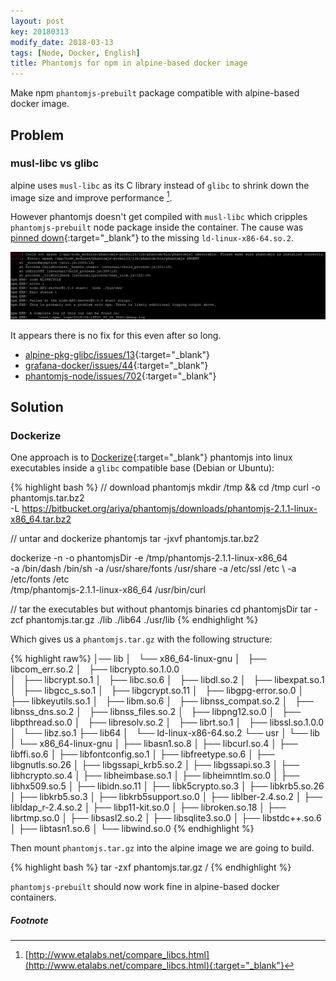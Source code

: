 ```yaml
---
layout: post
key: 20180313
modify_date: 2018-03-13
tags: [Node, Docker, English]
title: Phantomjs for npm in alpine-based docker image
---
```


Make npm `phantomjs-prebuilt` package compatible with alpine-based docker image.

<!--more-->
## Problem
### musl-libc vs glibc
alpine uses `musl-libc` as its C library instead of `glibc` to shrink down the image size and improve performance [^1].

However phantomjs doesn't get compiled with `musl-libc` which cripples `phantomjs-prebuilt` node package inside the container. The cause was [pinned down](https://github.com/sgerrand/alpine-pkg-glibc/issues/13#issuecomment-194111154){:target="_blank"} to the missing `ld-linux-x86-64.so.2`.


![phantomjs error](/assets/images/2018-03-13/phantomjs-error.png)

It appears there is no fix for this even after so long.
- [alpine-pkg-glibc/issues/13](https://github.com/sgerrand/alpine-pkg-glibc/issues/13){:target="_blank"}
- [grafana-docker/issues/44](https://github.com/grafana/grafana-docker/issues/44){:target="_blank"}
- [phantomjs-node/issues/702](https://github.com/amir20/phantomjs-node/issues/702){:target="_blank"}

## Solution
### Dockerize
One approach is to [Dockerize](https://github.com/larsks/dockerize){:target="_blank"} phantomjs into linux executables inside a `glibc` compatible base (Debian or Ubuntu):

{% highlight bash %}
// download phantomjs
mkdir /tmp && cd /tmp
curl -o phantomjs.tar.bz2 \
    -L https://bitbucket.org/ariya/phantomjs/downloads/phantomjs-2.1.1-linux-x86_64.tar.bz2

// untar and dockerize phantomjs
tar -jxvf phantomjs.tar.bz2

dockerize -n -o phantomjsDir -e /tmp/phantomjs-2.1.1-linux-x86_64  \
    -a /bin/dash /bin/sh -a /usr/share/fonts /usr/share -a /etc/ssl /etc  \ 
    -a /etc/fonts /etc \
    /tmp/phantomjs-2.1.1-linux-x86_64 /usr/bin/curl

// tar the executables but without phantomjs binaries
cd phantomjsDir
tar -zcf phantomjs.tar.gz ./lib ./lib64 ./usr/lib
{% endhighlight %}

Which gives us a `phantomjs.tar.gz` with the following structure:

{% highlight raw%}
│── lib
│   └── x86_64-linux-gnu
│       ├── libcom_err.so.2
│       ├── libcrypto.so.1.0.0  
│       ├── libcrypt.so.1
│       ├── libc.so.6
│       ├── libdl.so.2
│       ├── libexpat.so.1
│       ├── libgcc_s.so.1
│       ├── libgcrypt.so.11
│       ├── libgpg-error.so.0
│       ├── libkeyutils.so.1
│       ├── libm.so.6
│       ├── libnss_compat.so.2
│       ├── libnss_dns.so.2
│       ├── libnss_files.so.2
│       ├── libpng12.so.0
│       ├── libpthread.so.0
│       ├── libresolv.so.2
│       ├── librt.so.1
│       ├── libssl.so.1.0.0
│       └── libz.so.1
├── lib64
│   └── ld-linux-x86-64.so.2
└── usr
│   └── lib
│       └── x86_64-linux-gnu
│           ├── libasn1.so.8
│           ├── libcurl.so.4
│           ├── libffi.so.6
│           ├── libfontconfig.so.1
│           ├── libfreetype.so.6
│           ├── libgnutls.so.26
│           ├── libgssapi_krb5.so.2
│           ├── libgssapi.so.3
│           ├── libhcrypto.so.4
│           ├── libheimbase.so.1
│           ├── libheimntlm.so.0
│           ├── libhx509.so.5
│           ├── libidn.so.11
│           ├── libk5crypto.so.3
│           ├── libkrb5.so.26
│           ├── libkrb5.so.3
│           ├── libkrb5support.so.0
│           ├── liblber-2.4.so.2
│           ├── libldap_r-2.4.so.2
│           ├── libp11-kit.so.0
│           ├── libroken.so.18
│           ├── librtmp.so.0
│           ├── libsasl2.so.2
│           ├── libsqlite3.so.0
│           ├── libstdc++.so.6
│           ├── libtasn1.so.6
│           └── libwind.so.0
{% endhighlight %}


Then mount `phantomjs.tar.gz` into the alpine image we are going to build. 

{% highlight bash %}
tar -zxf phantomjs.tar.gz /
{% endhighlight %}


`phantomjs-prebuilt` should now work fine in alpine-based docker containers. 


##### Footnote

[^1]: [http://www.etalabs.net/compare_libcs.html](http://www.etalabs.net/compare_libcs.html){:target="_blank"}